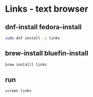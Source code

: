 # Links - text browser

## dnf-install fedora-install
```sh
sudo dnf install -y links
```

## brew-install bluefin-install
```sh
brew installl links
```

## run
```sh
screen links
```
